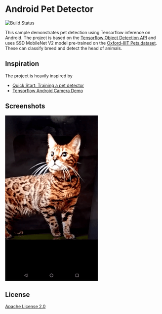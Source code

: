 # Android Pet Detector

[![Build Status](https://travis-ci.org/pillarpond/petdetector.svg?branch=master)](https://travis-ci.org/pillarpond/petdetector)

This sample demonstrates pet detection using Tensorflow inference on Android. The project is based on the [Tensorflow Object Detection API](https://github.com/tensorflow/models/blob/master/research/object_detection/g3doc/running_pets.md) and uses SSD MobileNet V2 model pre-trained on the [Oxford-IIIT Pets dataset](http://www.robots.ox.ac.uk/~vgg/data/pets/).
These can classify breed and detect the head of animals. 

## Inspiration
The project is heavily inspired by
* [Quick Start: Training a pet detector](https://github.com/tensorflow/models/blob/master/research/object_detection/g3doc/running_pets.md)
* [Tensorflow Android Camera Demo](https://github.com/tensorflow/tensorflow/tree/master/tensorflow/examples/android)

## Screenshots
![demo](./demo.gif)

## License
[Apache License 2.0](./LICENSE)
